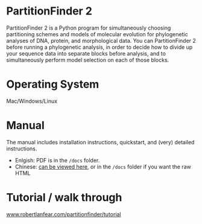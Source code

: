 # PartitionFinder 2

PartitionFinder 2 is a Python program for simultaneously 
choosing partitioning schemes and models of molecular evolution for phylogenetic analyses of DNA, protein, and morphological data. 
You can PartitionFinder 2 before running a phylogenetic analysis, in order
to decide how to divide up your sequence data into separate blocks before
analysis, and to simultaneously perform model selection on each of those
blocks.

# Operating System

Mac/Windows/Linux

# Manual

The manual includes installation instructions, quickstart, and (very) detailed instructions.

* Enlgish: PDF is in the `/docs` folder. 
* Chinese: [can be viewed here](http://htmlpreview.github.io/?https://github.com/brettc/partitionfinder/blob/master/docs/PartitionFinder2%E7%9A%84%E4%B8%80%E8%88%AC%E4%BD%BF%E7%94%A8%E6%96%B9%E6%B3%95%EF%BC%88%E4%B8%AD%E6%96%87%E7%89%88-%E7%BD%91%E9%A1%B5%E7%89%88%EF%BC%89.html), or in the `/docs` folder if you want the raw HTML


# Tutorial / walk through

www.robertlanfear.com/partitionfinder/tutorial